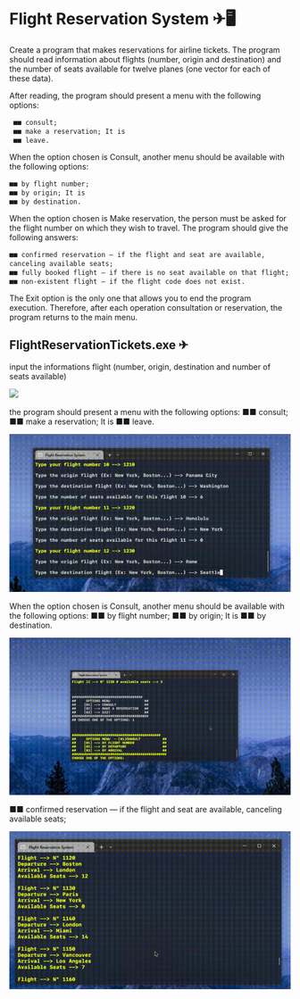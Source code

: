 # Flight Reservation System ✈🖥
Create a program that makes reservations for airline tickets. The program should read
information about flights (number, origin and destination) and the number of seats available for twelve
planes (one vector for each of these data). 

After reading, the program should present a menu with the following options:
     
     ■■ consult;
     ■■ make a reservation; It is
     ■■ leave.
     
 When the option chosen is Consult, another menu should be available with the following
 options:
 
    ■■ by flight number;
    ■■ by origin; It is
    ■■ by destination.

    
 When the option chosen is Make reservation, the person must be asked for the flight number on which they wish to travel. The program should give the following 
answers:

    ■■ confirmed reservation — if the flight and seat are available, canceling available seats;
    ■■ fully booked flight — if there is no seat available on that flight;
    ■■ non-existent flight — if the flight code does not exist.

The Exit option is the only one that allows you to end the program execution. Therefore, after each operation
consultation or reservation, the program returns to the main menu.


## FlightReservationTickets.exe ✈


input the informations flight (number, origin, destination and number of seats available)

<img src="/images/gif01.gif" height="700">

the program should present a menu with the following options:
■■ consult;
■■ make a reservation; It is
■■ leave.

<img src="/images/gif02.gif">


When the option chosen is Consult, another menu should be available with the following
options:
    ■■ by flight number;
    ■■ by origin; It is
    ■■ by destination.

<img src="/images/gif03.gif">

 ■■ confirmed reservation — if the flight and seat are available, canceling available seats;

 <img src="/images/gif04.gif">



